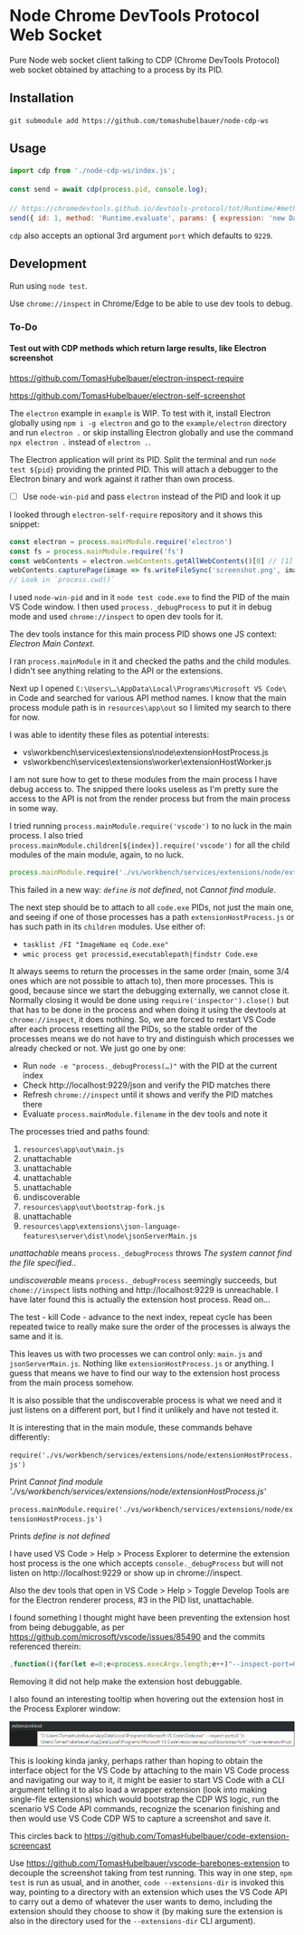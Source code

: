 # Node Chrome DevTools Protocol Web Socket

Pure Node web socket client talking to CDP (Chrome DevTools Protocol) web socket
obtained by attaching to a process by its PID.

## Installation

`git submodule add https://github.com/tomashubelbauer/node-cdp-ws`

## Usage

```js
import cdp from './node-cdp-ws/index.js';

const send = await cdp(process.pid, console.log);

// https://chromedevtools.github.io/devtools-protocol/tot/Runtime/#method-evaluate
send({ id: 1, method: 'Runtime.evaluate', params: { expression: 'new Date().toLocaleTimeString()' } });
```

`cdp` also accepts an optional 3rd argument `port` which defaults to `9229`.

## Development

Run using `node test`.

Use `chrome://inspect` in Chrome/Edge to be able to use dev tools to debug.

### To-Do

#### Test out with CDP methods which return large results, like Electron screenshot

https://github.com/TomasHubelbauer/electron-inspect-require

https://github.com/TomasHubelbauer/electron-self-screenshot

The `electron` example in `example` is WIP. To test with it, install Electron
globally using `npm i -g electron` and go to the `example/electron` directory
and run `electron .` or skip installing Electron globally and use the command
`npx electron .` instead of `electron .`.

The Electron application will print its PID. Split the terminal and run
`node test ${pid}` providing the printed PID. This will attach a debugger to the
Electron binary and work against it rather than own process.

- [ ] Use `node-win-pid` and pass `electron` instead of the PID and look it up

I looked through `electron-self-require` repository and it shows this snippet:

```js
const electron = process.mainModule.require('electron')
const fs = process.mainModule.require('fs')
const webContents = electron.webContents.getAllWebContents()[0] // [1] is the shared process
webContents.capturePage(image => fs.writeFileSync('screenshot.png', image.toPNG()))
// Look in `process.cwd()`
```

I used `node-win-pid` and in it `node test code.exe` to find the PID of the main
VS Code window. I then used `process._debugProcess` to put it in debug mode and
used `chrome://inspect` to open dev tools for it.

The dev tools instance for this main process PID shows one JS context:
*Electron Main Context*.

I ran `process.mainModule` in it and checked the paths and the child modules.
I didn't see anything relating to the API or the extensions.

Next up I opened `C:\Users\…\AppData\Local\Programs\Microsoft VS Code\` in Code
and searched for various API method names. I know that the main process module
path is in `resources\app\out` so I limited my search to there for now.

I was able to identity these files as potential interests:

- vs\workbench\services\extensions\node\extensionHostProcess.js
- vs\workbench\services\extensions\worker\extensionHostWorker.js

I am not sure how to get to these modules from the main process I have debug
access to. The snipped there looks useless as I'm pretty sure the access to the
API is not from the render process but from the main process in some way.

I tried running `process.mainModule.require('vscode')` to no luck in the main
process. I also tried `process.mainModule.children[${index}].require('vscode')`
for all the child modules of the main module, again, to no luck.

```js
process.mainModule.require('./vs/workbench/services/extensions/node/extensionHostProcess.js')
```

This failed in a new way: *`define` is not defined*, not *Cannot find module*.

The next step should be to attach to all `code.exe` PIDs, not just the main one,
and seeing if one of those processes has a path `extensionHostProcess.js` or has
such path in its `children` modules. Use either of:

- `tasklist /FI "ImageName eq Code.exe"`
- `wmic process get processid,executablepath|findstr Code.exe`

It always seems to return the processes in the same order (main, some 3/4 ones
which are not possible to attach to), then more processes. This is good, because
since we start the debugging externally, we cannot  close it. Normally closing
it would be done using `require('inspector').close()` but that has to be done in
the process and when doing it using the devtools at `chrome://inspect`, it does
nothing. So, we are forced to restart VS Code after each process resetting all
the PIDs, so the stable order of the processes means we do not have to try and
distinguish which processes we already checked or not. We just go one by one:

- Run `node -e "process._debugProcess(…)"` with the PID at the current index
- Check http://localhost:9229/json and verify the PID matches there
- Refresh `chrome://inspect` until it shows and verify the PID matches there
- Evaluate `process.mainModule.filename` in the dev tools and note it

The processes tried and paths found:

1. `resources\app\out\main.js`
2. unattachable
3. unattachable
4. unattachable
5. unattachable
6. undiscoverable
7. `resources\app\out\bootstrap-fork.js`
8. unattachable
9. `resources\app\extensions\json-language-features\server\dist\node\jsonServerMain.js`

*unattachable* means `process._debugProcess` throws *The system cannot find the file specified.*.

*undiscoverable* means `process._debugProcess` seemingly succeeds, but
`chome://inspect` lists nothing and http://localhost:9229 is unreachable. I have
later found this is actually the extension host process. Read on…

The test - kill Code - advance to the next index, repeat cycle has been repeated
twice to really make sure the order of the processes is always the same and it
is.

This leaves us with two processes we can control only: `main.js` and
`jsonServerMain.js`. Nothing like `extensionHostProcess.js` or anything. I guess
that means we have to find our way to the extension host process from the main
process somehow.

It is also possible that the undiscoverable process is what we need and it just
listens on a different port, but I find it unlikely and have not tested it.

It is interesting that in the main module, these commands behave differently:

`require('./vs/workbench/services/extensions/node/extensionHostProcess.js')`

Print *Cannot find module './vs/workbench/services/extensions/node/extensionHostProcess.js'*

`process.mainModule.require('./vs/workbench/services/extensions/node/extensionHostProcess.js')`

Prints *define is not defined*

I have used VS Code > Help > Process Explorer to determine the extension host
process is the one which accepts `console._debugProcess` but will not listen on
http://localhost:9229 or show up in chrome://inspect.

Also the dev tools that open in VS Code > Help > Toggle Develop Tools are for
the Electron renderer process, #3 in the PID list, unattachable.

I found something I thought might have been preventing the extension host from
being debuggable, as per https://github.com/microsoft/vscode/issues/85490 and
the commits referenced therein:

```js
,function(){for(let e=0;e<process.execArgv.length;e++)"--inspect-port=0"===process.execArgv[e]&&(process.execArgv.splice(e,1),e--)}()
```

Removing it did not help make the extension host debuggable.

I also found an interesting tooltip when hovering out the extension host in the
Process Explorer window:

![](ext-host.png)

This is looking kinda janky, perhaps rather than hoping to obtain the interface
object for the VS Code by attaching to the main VS Code process and navigating
our way to it, it might be easier to start VS Code with a CLI argument telling
it to also load a wrapper extension (look into making single-file extensions)
which would bootstrap the CDP WS logic, run the scenario VS Code API commands,
recognize the scenarion finishing and then would use VS Code CDP WS to capture a
screenshot and save it.

This circles back to https://github.com/TomasHubelbauer/code-extension-screencast

Use https://github.com/TomasHubelbauer/vscode-barebones-extension to decouple
the screenshot taking from test running. This way in one step, `npm test` is run
as usual, and in another, `code --extensions-dir` is invoked this way, pointing
to a directory with an extension which uses the VS Code API to carry out a demo
of whatever the user wants to demo, including the extension should they choose
to show it (by making sure the extension is also in the directory used for the
`--extensions-dir` CLI argument).
